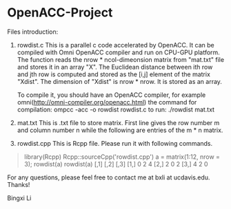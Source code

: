 # OpenACC-Project

Files introduction:

1. rowdist.c
   This is a parallel c code accelerated by OpenACC. It can be compiled with Omni OpenACC compiler and run on
   CPU-GPU platform. The function reads the nrow * ncol-dimeonsion matrix from "mat.txt" file and stores it in
   an array "X". The Euclidean distance between ith row and jth row is computed and stored as the [i,j] element
   of the matrix "Xdist". The dimension of "Xdist" is nrow * nrow. It is stored as an array.

   To compile it, you should have an OpenACC compiler, for example omni(http://omni-compiler.org/openacc.html)
   the command for compilation:
		ompcc -acc -o rowdist rowdist.c
   to run:
		./rowdist mat.txt

2. mat.txt
   This is .txt file to store matrix. First line gives the row number m and column number n while the following
   are entries of the m * n matrix.

3. rowdist.cpp
   This is Rcpp file. Please run it with following commands.

> library(Rcpp) 
> Rcpp::sourceCpp('rowdist.cpp') 
> a = matrix(1:12, nrow = 3);
> rowdist(a)
> rowdist(a)
     [,1] [,2] [,3]
 [1,]    0    2    4
 [2,]    2    0    2
 [3,]    4    2    0

   For any questions, please feel free to contact me at bxli at ucdavis.edu.
   Thanks!
   
   Bingxi Li
